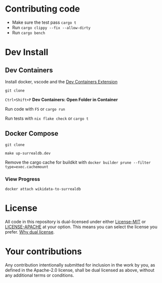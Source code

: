 # Contributing code
- Make sure the test pass `cargo t`
- Run `cargo clippy --fix --allow-dirty`
- Run `cargo bench`

# Dev Install
## Dev Containers
Install docker, vscode and the [Dev Containers Extension](https://marketplace.visualstudio.com/items?itemName=ms-vscode-remote.remote-containers)

`git clone`

`Ctrl+Shift+P` **Dev Containers: Open Folder in Container**

Run code with `F5` or `cargo run`  

Run tests with `nix flake check` or `cargo t`

## Docker Compose
`git clone`

`make up-surrealdb.dev`

Remove the cargo cache for buildkit with `docker builder prune --filter type=exec.cachemount`

### View Progress
`docker attach wikidata-to-surrealdb`

# License
All code in this repository is dual-licensed under either [License-MIT](./LICENSE-MIT) or [LICENSE-APACHE](./LICENSE-Apache) at your option. This means you can select the license you prefer. [Why dual license](https://github.com/bevyengine/bevy/issues/2373).

# Your contributions
Any contribution intentionally submitted for inclusion in the work by you, as defined in the Apache-2.0 license, shall be dual licensed as above, without any additional terms or conditions.
